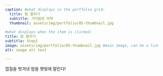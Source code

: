 ```yaml
---
caption: #what displays in the portfolio grid:
  title: 밤 말리기
  subtitle: 기다림의 미학
  thumbnail: assets/img/portfolio/05-thumbnail.jpg
  
#what displays when the item is clicked:
title: 밤 말리기
subtitle: Step2
image: assets/img/portfolio/05-thumbnail.jpg #main image, can be a link or a file in assets/img/portfolio
alt: image alt text

---
```

껍질을 벗겨낸 밤을 햇빛에 말린다!
